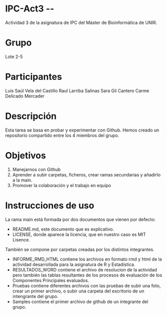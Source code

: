 # IPC-Act3 --
Actividad 3 de la asignatura de IPC del Máster de Bioinformática de UNIR.

# Grupo
Lote 2-5

# Participantes
Luis Saúl Vela del Castillo
Raul Larriba Salinas
Sara Gil Cantero
Carme Delicado Mercader

# Descripción
Esta tarea se basa en probar y experimentar con Github. Hemos creado un repositorio compartido entre los 4 miembros del grupo.

# Objetivos
1. Manejarnos con Github
2. Aprender a subir carpetas, ficheros, crear ramas secundarias y añadirlo a la main.
3. Promover la colaboración y el trabajo en equipo

# Instrucciones de uso
La rama main está formada por dos documentos que vienen por defecto:
- README.md, este documento que es explicativo.
- LICENSE, donde aparece la licencia, que en nuestro caso es MIT Lisence.

También se compone por carpetas creadas por los distintos integrantes.
- INFORME_RMD_HTML contiene los archivos en formato rmd y html de la actividad desarrollada para la asignatura de R y Estadística.
- RESULTADOS_WORD contiene el archivo de resolucion de la actividad pero también las tablas resultantes de los procesos de evaluación de los Componentes Principales evaluados.
- Pruebas contiene diferentes archivos con las pruebas de subir una foto, crear un primer archivo, o subir una carpeta del escritorio de un intengrante del grupo.
- Samples contiene el primer archivo de github de un integrante del grupo.



